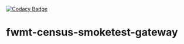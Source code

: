 [![Codacy Badge](https://api.codacy.com/project/badge/Grade/2e7c26ea80c444ab86c9b908f4bb76b4)](https://www.codacy.com/app/ONSDigital_FWMT/fwmt-census-smoketest-gateway?utm_source=github.com&amp;utm_medium=referral&amp;utm_content=ONSdigital/fwmt-census-smoketest-gateway&amp;utm_campaign=Badge_Grade)

# fwmt-census-smoketest-gateway

